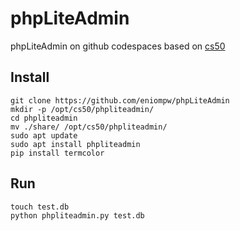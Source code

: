 # phpLiteAdmin

phpLiteAdmin on github codespaces based on [cs50](https://github.com/cs50/codespace/tree/main/opt/cs50/phpliteadmin)

## Install

```
git clone https://github.com/eniompw/phpLiteAdmin
mkdir -p /opt/cs50/phpliteadmin/
cd phpliteadmin
mv ./share/ /opt/cs50/phpliteadmin/
sudo apt update
sudo apt install phpliteadmin
pip install termcolor
```
## Run
```
touch test.db
python phpliteadmin.py test.db
```
